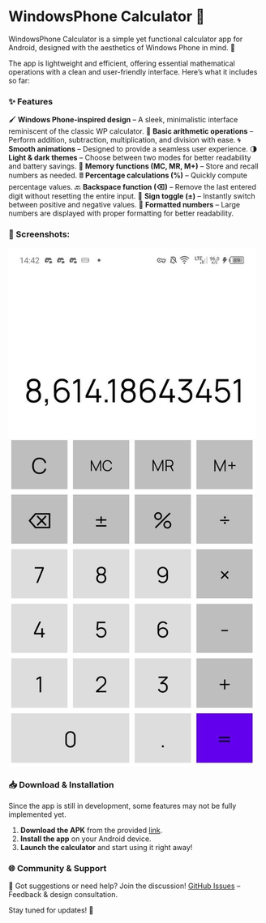 # WindowsPhone Calculator 📱

WindowsPhone Calculator is a simple yet functional calculator app for Android, designed with the aesthetics of Windows Phone in mind. 🌟

The app is lightweight and efficient, offering essential mathematical operations with a clean and user-friendly interface. Here’s what it includes so far:

### ✨ Features
🖌 **Windows Phone-inspired design** – A sleek, minimalistic interface reminiscent of the classic WP calculator.
🔢 **Basic arithmetic operations** – Perform addition, subtraction, multiplication, and division with ease.
🌀 **Smooth animations** – Designed to provide a seamless user experience.
🌗 **Light & dark themes** – Choose between two modes for better readability and battery savings.
💾 **Memory functions (MC, MR, M+)** – Store and recall numbers as needed.
🖩 **Percentage calculations (%)** – Quickly compute percentage values.
🔙 **Backspace function (⌫)** – Remove the last entered digit without resetting the entire input.
🔄 **Sign toggle (±)** – Instantly switch between positive and negative values.
🔢 **Formatted numbers** – Large numbers are displayed with proper formatting for better readability.

### 📸 Screenshots:

![Image 1](screenshots/light.jpg)

### 📥 Download & Installation
Since the app is still in development, some features may not be fully implemented yet.

1. **Download the APK** from the provided [link](https://github.com/pie-with-jam/WPCalculator/actions).
2. **Install the app** on your Android device.
3. **Launch the calculator** and start using it right away!

### 🌐 Community & Support
💬 Got suggestions or need help? Join the discussion!
[GitHub Issues](https://github.com/pie-with-jam/WPCalculator/issues) – Feedback & design consultation.

Stay tuned for updates! 🚀
